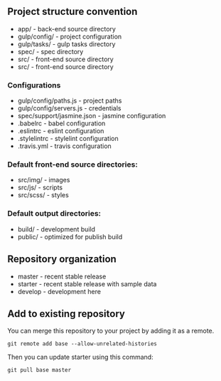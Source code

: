 ## Project structure convention
- app/ - back-end source directory
- gulp/config/ - project configuration
- gulp/tasks/ - gulp tasks directory
- spec/ - spec directory
- src/ - front-end source directory
- src/ - front-end source directory

### Configurations
- gulp/config/paths.js - project paths
- gulp/config/servers.js - credentials
- spec/support/jasmine.json - jasmine configuration
- .babelrc - babel configuration
- .eslintrc - eslint configuration
- .stylelintrc - stylelint configuration
- .travis.yml - travis configuration

### Default front-end source directories:
- src/img/ - images
- src/js/ - scripts
- src/scss/ - styles

### Default output directories:
- build/ - development build
- public/ - optimized for publish build

## Repository organization
- master - recent stable release
- starter - recent stable release with sample data
- develop - development here

## Add to existing repository
You can merge this repository to your project by adding it as a remote.
```
git remote add base --allow-unrelated-histories
```
Then you can update starter using this command:
```
git pull base master
```